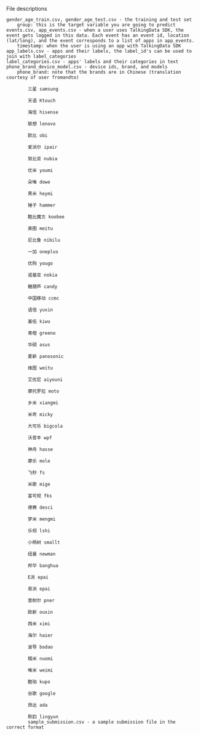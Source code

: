 File descriptions

    gender_age_train.csv, gender_age_test.csv - the training and test set
        group: this is the target variable you are going to predict
    events.csv, app_events.csv - when a user uses TalkingData SDK, the event gets logged in this data. Each event has an event id, location (lat/long), and the event corresponds to a list of apps in app_events.
        timestamp: when the user is using an app with TalkingData SDK
    app_labels.csv - apps and their labels, the label_id's can be used to join with label_categories
    label_categories.csv - apps' labels and their categories in text
    phone_brand_device_model.csv - device ids, brand, and models
        phone_brand: note that the brands are in Chinese (translation courtesy of user fromandto) 

            三星 samsung

            天语 Ktouch

            海信 hisense

            联想 lenovo

            欧比 obi

            爱派尔 ipair

            努比亚 nubia

            优米 youmi

            朵唯 dowe

            黑米 heymi

            锤子 hammer

            酷比魔方 koobee

            美图 meitu

            尼比鲁 nibilu

            一加 oneplus

            优购 yougo

            诺基亚 nokia

            糖葫芦 candy

            中国移动 ccmc

            语信 yuxin

            基伍 kiwu

            青橙 greeno

            华硕 asus

            夏新 panosonic

            维图 weitu

            艾优尼 aiyouni

            摩托罗拉 moto

            乡米 xiangmi

            米奇 micky

            大可乐 bigcola

            沃普丰 wpf

            神舟 hasse

            摩乐 mole

            飞秒 fs

            米歌 mige

            富可视 fks

            德赛 desci

            梦米 mengmi

            乐视 lshi

            小杨树 smallt

            纽曼 newman

            邦华 banghua

            E派 epai

            易派 epai

            普耐尔 pner

            欧新 ouxin

            西米 ximi

            海尔 haier

            波导 bodao

            糯米 nuomi

            唯米 weimi

            酷珀 kupo

            谷歌 google

            昂达 ada

            聆韵 lingyun
            sample_submission.csv - a sample submission file in the correct format